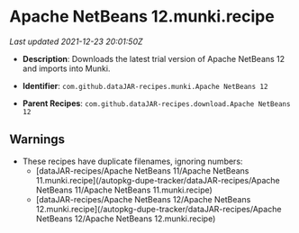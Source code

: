 # Apache NetBeans 12.munki.recipe

_Last updated 2021-12-23 20:01:50Z_

- **Description**: Downloads the latest trial version of Apache NetBeans 12 and imports into Munki.

- **Identifier**: `com.github.dataJAR-recipes.munki.Apache NetBeans 12`

- **Parent Recipes**: `com.github.dataJAR-recipes.download.Apache NetBeans 12`


## Warnings

- These recipes have duplicate filenames, ignoring numbers:
    - [dataJAR-recipes/Apache NetBeans 11/Apache NetBeans 11.munki.recipe](/autopkg-dupe-tracker/dataJAR-recipes/Apache NetBeans 11/Apache NetBeans 11.munki.recipe)
    - [dataJAR-recipes/Apache NetBeans 12/Apache NetBeans 12.munki.recipe](/autopkg-dupe-tracker/dataJAR-recipes/Apache NetBeans 12/Apache NetBeans 12.munki.recipe)